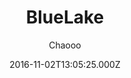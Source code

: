 ---
title: BlueLake
github: https://github.com/chaooo/hexo-theme-BlueLake
demo: https://chaoo.oschina.io/
author: Chaooo
ssg:
  - Hexo
cms:
  - Markdown
date: 2016-11-02T13:05:25.000Z
description: A simple theme for Hexo with great performance on different devices .
draft: true
publish_date: '2016-11-02T13:05:25Z'
update_date: '2022-04-21T08:30:19Z'
github_star: 323
github_fork: 127
---